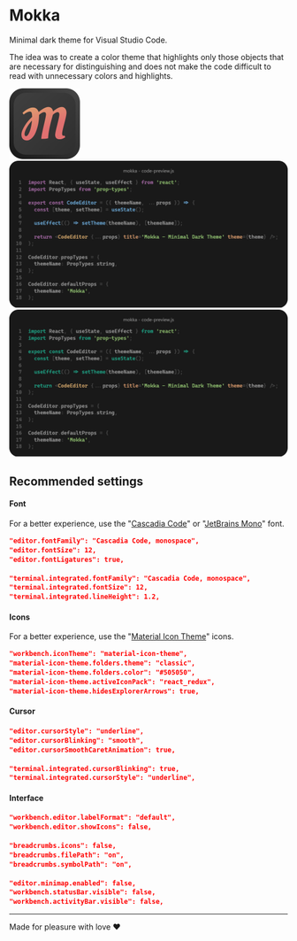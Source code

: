 # Mokka

Minimal dark theme for Visual Studio Code.

The idea was to create a color theme that highlights only those objects that are necessary for distinguishing and does not make the code difficult to read with unnecessary colors and highlights.

<img src='https://github.com/demenskiy/mokka/blob/master/images/thumbnail.png' width='128' alt='Mokka thumbnail'>
<img src='https://github.com/demenskiy/mokka/blob/master/images/theme-default.png' alt='Mokka default theme'>
<img src='https://github.com/demenskiy/mokka/blob/master/images/theme-green.png' alt='Mokka green theme'>

## Recommended settings

#### Font

For a better experience, use the "[Cascadia Code](https://github.com/microsoft/cascadia-code)" or "[JetBrains Mono](https://github.com/JetBrains/JetBrainsMono)" font.

```json
"editor.fontFamily": "Cascadia Code, monospace",
"editor.fontSize": 12,
"editor.fontLigatures": true,

"terminal.integrated.fontFamily": "Cascadia Code, monospace",
"terminal.integrated.fontSize": 12,
"terminal.integrated.lineHeight": 1.2,
```

#### Icons

For a better experience, use the "[Material Icon Theme](https://marketplace.visualstudio.com/items?itemName=PKief.material-icon-theme)" icons.

```json
"workbench.iconTheme": "material-icon-theme",
"material-icon-theme.folders.theme": "classic",
"material-icon-theme.folders.color": "#505050",
"material-icon-theme.activeIconPack": "react_redux",
"material-icon-theme.hidesExplorerArrows": true,
```

#### Cursor

```json
"editor.cursorStyle": "underline",
"editor.cursorBlinking": "smooth",
"editor.cursorSmoothCaretAnimation": true,

"terminal.integrated.cursorBlinking": true,
"terminal.integrated.cursorStyle": "underline",
```

#### Interface

```json
"workbench.editor.labelFormat": "default",
"workbench.editor.showIcons": false,

"breadcrumbs.icons": false,
"breadcrumbs.filePath": "on",
"breadcrumbs.symbolPath": "on",

"editor.minimap.enabled": false,
"workbench.statusBar.visible": false,
"workbench.activityBar.visible": false,
```

---

Made for pleasure with love ❤️
